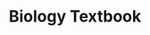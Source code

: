 ---
layout: page
title: Biology Textbook
description: with background image
img: assets/img/12.jpg
importance: 1
category: Biology
related_publications: true
---